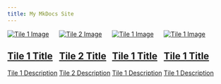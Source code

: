 ```yaml
---
title: My MkDocs Site
---
```

<style>
  .md-cell{
   display:inline-block;
}
</style>

<div class="md-grid">
  <div class="md-cell md-cell--4">
    <a href="page1.md">
      <div class="md-card">
        <div class="md-card__media md-card__media--16:9">
          <img src="images/tile1.jpg" alt="Tile 1 Image">
        </div>
        <div class="md-card__primary">
          <h2 class="md-card__title">Tile 1 Title</h2>
        </div>
        <div class="md-card__secondary">
          <p>Tile 1 Description</p>
        </div>
      </div>
    </a>
  </div>
<!--NEWLY ADD DATA-->
<div class="md-cell md-cell--4">
    <a href="page2.md">
      <div class="md-card">
        <div class="md-card__media md-card__media--16:9">
          <img src="images/tile2.jpg" alt="Tile 2 Image">
        </div>
        <div class="md-card__primary">
          <h2 class="md-card__title">Tile 2 Title</h2>
        </div>
        <div class="md-card__secondary">
          <p>Tile 2 Description</p>
        </div>
      </div>
    </a>
  </div>

<div class="md-cell md-cell--4">
    <a href="page1.md">
      <div class="md-card">
        <div class="md-card__media md-card__media--16:9">
          <img src="images/tile1.jpg" alt="Tile 1 Image">
        </div>
        <div class="md-card__primary">
          <h2 class="md-card__title">Tile 1 Title</h2>
        </div>
        <div class="md-card__secondary">
          <p>Tile 1 Description</p>
        </div>
      </div>
    </a>
  </div>

<div class="md-cell md-cell--4">
    <a href="page1.md">
      <div class="md-card">
        <div class="md-card__media md-card__media--16:9">
          <img src="images/tile1.jpg" alt="Tile 1 Image">
        </div>
        <div class="md-card__primary">
          <h2 class="md-card__title">Tile 1 Title</h2>
        </div>
        <div class="md-card__secondary">
          <p>Tile 1 Description</p>
        </div>
      </div>
    </a>
  </div>


  <div class="md-cell md-cell--4">
    <a href="page2.md"> 
      <div class="md-card"> 
        </div> 
      </a> 
  </div> 

  </div> 
</div>
